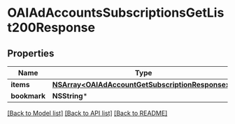 # OAIAdAccountsSubscriptionsGetList200Response

## Properties
Name | Type | Description | Notes
------------ | ------------- | ------------- | -------------
**items** | [**NSArray&lt;OAIAdAccountGetSubscriptionResponse&gt;***](OAIAdAccountGetSubscriptionResponse.md) |  | 
**bookmark** | **NSString*** |  | [optional] 

[[Back to Model list]](../README.md#documentation-for-models) [[Back to API list]](../README.md#documentation-for-api-endpoints) [[Back to README]](../README.md)


